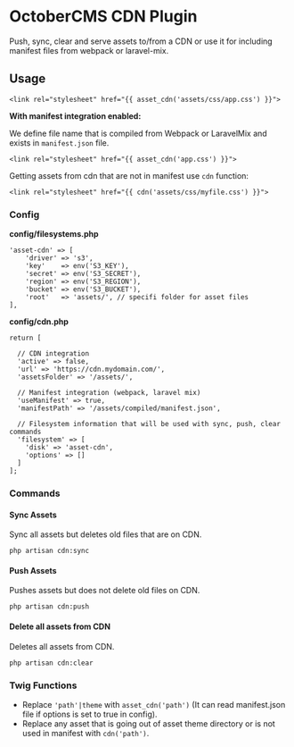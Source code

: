 # OctoberCMS CDN Plugin
Push, sync, clear and serve assets to/from a CDN or use it for including manifest files from webpack or laravel-mix.

## Usage
```
<link rel="stylesheet" href="{{ asset_cdn('assets/css/app.css') }}">
```

**With manifest integration enabled:**

We define file name that is compiled from Webpack or LaravelMix and exists in `manifest.json` file.
```
<link rel="stylesheet" href="{{ asset_cdn('app.css') }}">
```

Getting assets from cdn that are not in manifest use `cdn` function:
```
<link rel="stylesheet" href="{{ cdn('assets/css/myfile.css') }}">
```

### Config

**config/filesystems.php**
```
'asset-cdn' => [
    'driver' => 's3',
    'key'    => env('S3_KEY'),
    'secret' => env('S3_SECRET'),
    'region' => env('S3_REGION'),
    'bucket' => env('S3_BUCKET'),
    'root'   => 'assets/', // specifi folder for asset files
],
```

**config/cdn.php**
```
return [

  // CDN integration
  'active' => false,
  'url' => 'https://cdn.mydomain.com/',
  'assetsFolder' => '/assets/',

  // Manifest integration (webpack, laravel mix)
  'useManifest' => true,
  'manifestPath' => '/assets/compiled/manifest.json',

  // Filesystem information that will be used with sync, push, clear commands
  'filesystem' => [
    'disk' => 'asset-cdn',
    'options' => []
  ]
];
```


### Commands

#### Sync Assets
Sync all assets but deletes old files that are on CDN.

```
php artisan cdn:sync
```

#### Push Assets
Pushes assets but does not delete old files on CDN.

```
php artisan cdn:push
```

#### Delete all assets from CDN
Deletes all assets from CDN.

```
php artisan cdn:clear
```

### Twig Functions

- Replace `'path'|theme` with `asset_cdn('path')` (It can read manifest.json file if options is set to true in config).
- Replace any asset that is going out of asset theme directory or is not used in manifest with `cdn('path')`.
